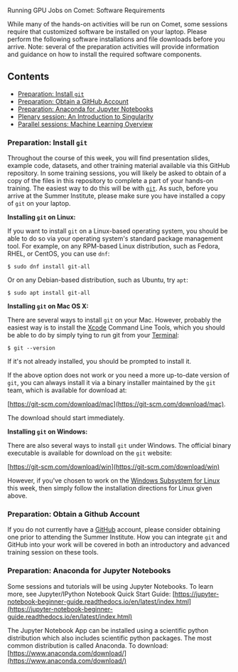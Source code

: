 Running GPU Jobs on Comet:  Software Requirements

While many of the hands-on activities will be run on Comet, some sessions require that customized software be installed on your laptop. Please perform the following software installations and file downloads before you arrive. Note: several of the preparation activities will provide information and guidance on how to install the required software components.

## Contents
 * [Preparation: Install `git`](#git)
 * [Preparation: Obtain a GitHub Account](#github)
 * [Preparation: Anaconda for Jupyter Notebooks](#anaconda)
 * [Plenary session: An Introduction to Singularity](#singularity)
 * [Parallel sessions: Machine Learning Overview](#mach-learn)
 

### Preparation: Install `git` <a name="git"></a>

Throughout the course of this week, you will find presentation slides, example 
code, datasets, and other training material available via this GitHub 
repository. In some training sessions, you will likely be asked to obtain of a 
copy of the files in this repository to complete a part of your hands-on 
training. The easiest way to do this will be with [`git`](https://git-scm.com/).
As such, before you arrive at the Summer Institute, please make sure you have 
installed a copy of `git` on your laptop.

**Installing `git` on Linux:**

If you want to install `git` on a Linux-based operating system, you should be
able to do so via your operating system's standard package management tool. For
example, on any RPM-based Linux distribution, such as Fedora, RHEL, or CentOS, 
you can use `dnf`:

```
$ sudo dnf install git-all
```

Or on any Debian-based distribution, such as Ubuntu, try `apt`:

```
$ sudo apt install git-all
```

**Installing `git` on Mac OS X:**

There are several ways to install `git` on your Mac. However, probably the 
easiest way is to install the [Xcode](https://developer.apple.com/xcode/) 
Command Line Tools, which you should be able to do by simply tying to run git 
from your [Terminal](https://support.apple.com/guide/terminal/welcome/mac):

```
$ git --version
```

If it's not already installed, you should be prompted to install it.

If the above option does not work or you need a more up-to-date version of 
`git`, you can always install it via a binary installer maintained by the `git`
team, which is available for download at: 

[https://git-scm.com/download/mac](https://git-scm.com/download/mac). 

The download should start immediately.

**Installing `git` on Windows:**

There are also several ways to install `git` under Windows. The official 
binary executable is available for download on the `git` website:

[https://git-scm.com/download/win](https://git-scm.com/download/win)

However, if you've chosen to work on the [Windows Subsystem for Linux](https://docs.microsoft.com/en-us/windows/wsl/about)
this week, then simply follow the installation directions for Linux given above.

### Preparation: Obtain a Github Account <a name="github"></a>

If you do not currently have a [GitHub](https://github.com/) account, please
consider obtaining one prior to attending the Summer Institute. How you can 
integrate `git` and GitHub into your work will be covered in both an 
introductory and advanced training session on these tools.

### Preparation: Anaconda for Jupyter Notebooks <a name="anaconda"></a>
Some sessions and tutorials will be using Jupyter Notebooks. To learn more, see Jupyter/IPython Notebook Quick Start Guide:
[https://jupyter-notebook-beginner-guide.readthedocs.io/en/latest/index.html](https://jupyter-notebook-beginner-guide.readthedocs.io/en/latest/index.html)

The Jupyter Notebook App can be installed using a scientific python distribution which also includes scientific python packages. The most common distribution is called Anaconda. To download:
[https://www.anaconda.com/download/](https://www.anaconda.com/download/)


